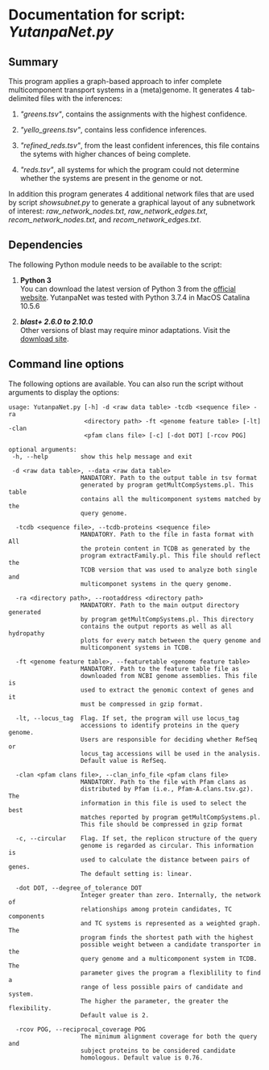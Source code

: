 # Documentation for script: _YutanpaNet.py_

## Summary
This program applies a graph-based approach to infer complete multicomponent transport
systems in a (meta)genome. It generates 4 tab-delimited files with the inferences:

1) _"greens.tsv"_, contains the assignments with the highest confidence.  

2) _"yello_greens.tsv"_, contains less confidence inferences.  

3) _"refined_reds.tsv"_, from the least confident inferences, this file contains the 
sytems with higher chances of being complete.  

4) _"reds.tsv"_, all systems for which the program could not determine whether the 
systems are present in the genome or not.  

In addition this program generates 4 additional network files that are used by
script _showsubnet.py_ to generate a graphical layout of any subnetwork of interest:
_raw_network_nodes.txt_, _raw_network_edges.txt_, _recom_network_nodes.txt_, and
_recom_network_edges.txt_.


## Dependencies
The following Python module needs to be available to the script: 

1. **Python 3**  
You can download the latest version of Python 3 from the [official website](https://www.python.org/).
YutanpaNet was tested with Python 3.7.4 in MacOS Catalina 10.5.6

2. **_blast+ 2.6.0 to 2.10.0_**  
Other versions of blast may require minor adaptations. Visit the
[download site](https://blast.ncbi.nlm.nih.gov/Blast.cgi?PAGE_TYPE=BlastDocs&DOC_TYPE=Download). 



## Command line options
The following options are available. You can also run the 
script without arguments to display the options:


    usage: YutanpaNet.py [-h] -d <raw data table> -tcdb <sequence file> -ra
                         <directory path> -ft <genome feature table> [-lt] -clan
                         <pfam clans file> [-c] [-dot DOT] [-rcov POG]

    optional arguments: 
     -h, --help         show this help message and exit
     
     -d <raw data table>, --data <raw data table>
                        MANDATORY. Path to the output table in tsv format
                        generated by program getMultCompSystems.pl. This table
                        contains all the multicomponent systems matched by the
                        query genome.
                        
      -tcdb <sequence file>, --tcdb-proteins <sequence file>
                        MANDATORY. Path to the file in fasta format with All
                        the protein content in TCDB as generated by the
                        program extractFamily.pl. This file should reflect the
                        TCDB version that was used to analyze both single and
                        multicomponet systems in the query genome.
                        
      -ra <directory path>, --rootaddress <directory path>
                        MANDATORY. Path to the main output directory generated
                        by program getMultCompSystems.pl. This directory
                        contains the output reports as well as all hydropathy
                        plots for every match between the query genome and
                        multicomponent systems in TCDB.
                        
      -ft <genome feature table>, --featuretable <genome feature table>
                        MANDATORY. Path to the feature table file as
                        downloaded from NCBI genome assemblies. This file is
                        used to extract the genomic context of genes and it
                        must be compressed in gzip format.
                        
      -lt, --locus_tag  Flag. If set, the program will use locus_tag
                        accessions to identify proteins in the query genome.
                        Users are responsible for deciding whether RefSeq or
                        locus_tag accessions will be used in the analysis.
                        Default value is RefSeq.
                        
      -clan <pfam clans file>, --clan_info_file <pfam clans file>
                        MANDATORY. Path to the file with Pfam clans as
                        distributed by Pfam (i.e., Pfam-A.clans.tsv.gz). The
                        information in this file is used to select the best
                        matches reported by program getMultCompSystems.pl.
                        This file should be compressed in gzip format
                        
      -c, --circular    Flag. If set, the replicon structure of the query
                        genome is regarded as circular. This information is
                        used to calculate the distance between pairs of genes.
                        The default setting is: linear.
                        
      -dot DOT, --degree_of_tolerance DOT
                        Integer greater than zero. Internally, the network of
                        relationships among protein candidates, TC components
                        and TC systems is represented as a weighted graph. The
                        program finds the shortest path with the highest
                        possible weight between a candidate transporter in the
                        query genome and a multicomponent system in TCDB. The
                        parameter gives the program a flexiblility to find a
                        range of less possible pairs of candidate and system.
                        The higher the parameter, the greater the flexibility.
                        Default value is 2.
                        
      -rcov POG, --reciprocal_coverage POG
                        The minimum alignment coverage for both the query and
                        subject proteins to be considered candidate
                        homologous. Default value is 0.76.

